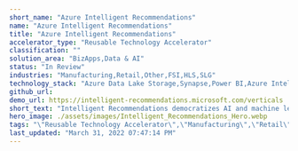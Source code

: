 ```yaml
---
short_name: "Azure Intelligent Recommendations"
name: "Azure Intelligent Recommendations"
title: "Azure Intelligent Recommendations"
accelerator_type: "Reusable Technology Accelerator"
classification: ""
solution_area: "BizApps,Data & AI"
status: "In Review"
industries: "Manufacturing,Retail,Other,FSI,HLS,SLG"
technology_stack: "Azure Data Lake Storage,Synapse,Power BI,Azure Intelligent Recommendations"
github_url: 
demo_url: https://intelligent-recommendations.microsoft.com/verticals
short_text: "Intelligent Recommendations democratizes AI and machine learning recommendations through a codeless and powerful experience powered by the same technology that fuels Xbox, Microsoft 365, and Microsoft Azure"
hero_image: ./assets/images/Intelligent_Recommendations_Hero.webp
tags: "\"Reusable Technology Accelerator\",\"Manufacturing\",\"Retail\",\"Other\",\"FSI\",\"HLS\",\"SLG\",\"Azure Data Lake Storage\",\"Synapse\",\"Power BI\",\"Azure Intelligent Recommendations\""
last_updated: "March 31, 2022 07:47:14 PM"
---
```

